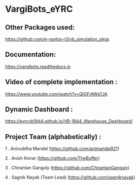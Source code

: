 # VargiBots_eYRC

## Other Packages used:

https://github.com/e-yantra-r3/vb_simulation_pkgs

## Documentation:

https://vargibots.readthedocs.io

## Video of complete implementation :

https://www.youtube.com/watch?v=QIGFrAWsTJA

## Dynamic Dashboard :

https://eyrcvb1844.github.io/VB-1844_Warehouse_Dashboard/

## Project Team (alphabetically) :

1 . Aniruddha Mandal (https://github.com/animandal921)

2 . Anish Konar (https://github.com/TheBuffer)

3 . Chirantan Ganguly (https://github.com/ChirantanGanguly)

4 . Sagnik Nayak (Team Lead) (https://github.com/sagniknayak)
